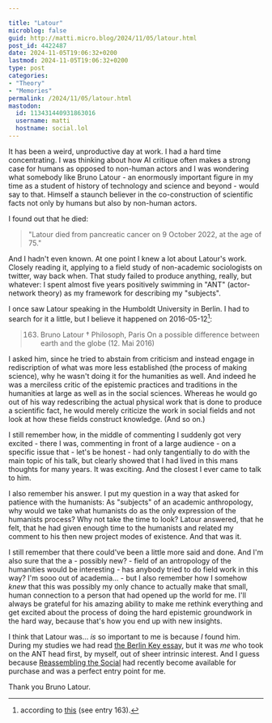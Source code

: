 ```yaml
---

title: "Latour"
microblog: false
guid: http://matti.micro.blog/2024/11/05/latour.html
post_id: 4422487
date: 2024-11-05T19:06:32+0200
lastmod: 2024-11-05T19:06:32+0200
type: post
categories:
- "Theory"
- "Memories"
permalink: /2024/11/05/latour.html
mastodon:
  id: 113431440931863016
  username: matti
  hostname: social.lol
---
```

It has been a weird, unproductive day at work. I had a hard time concentrating. I was thinking about how AI critique often makes a strong case for humans as opposed to non-human actors and I was wondering what somebody like Bruno Latour - an enormously important figure in my time as a student of history of technology and science and beyond - would say to that. Himself a staunch believer in the co-construction of scientific facts not only by humans but also by non-human actors.

I found out that he died:

>"Latour died from pancreatic cancer on 9 October 2022, at the age of 75."

And I hadn't even known. At one point I knew a lot about Latour's work. Closely reading it, applying to a field study of non-academic sociologists on twitter, way back when. That study failed to produce anything, really, but whatever: I spent almost five years positively swimming in "ANT" (actor-network theory) as my framework for describing my "subjects".

I once saw Latour speaking in the Humboldt University in Berlin. I had to search for it a little, but I believe it happened on 2016-05-12[^1-2024-11-05-Latour]:

>163. Bruno Latour  † Philosoph, Paris  On a possible difference between earth and the globe (12. Mai 2016)

I asked him, since he tried to abstain from criticism and instead engage in rediscription of what was more less established (the process of making science), why he wasn't doing it for the humanities as well. And indeed he was a merciless critic of the epistemic practices and traditions in the humanities at large as well as in the social sciences. Whereas he would go out of his way redescribing the actual physical work that is done to produce a scientific fact, he would merely criticize the work in social fields and not look at how these fields construct knowledge. (And so on.)

I still remember how, in the middle of commenting I suddenly got very excited - there I was, commenting in front of a large audience - on a specific issue that - let's be honest - had only tangentially to do with the main topic of his talk, but clearly showed that I had lived in this mans thoughts for many years. It was exciting. And the closest I ever came to talk to him.

I also remember his answer. I put my question in a way that asked for patience with the humanists: As "subjects" of an academic anthropology, why would we take what humanists do as the only expression of the humanists process? Why not take the time to look? Latour answered, that he felt, that he had given enough time to the humanists and related my comment to his then new project modes of existence. And that was it.

I still remember that there could've been a little more said and done. And I'm also sure that the a - possibly new? - field of an antropology of the humanities would be interesting - has anybody tried to do field work in this way? I'm sooo out of academia... - but I also remember how I somehow _knew_ that this was possibly my only chance to actually make that small, human connection to a person that had opened up the world for me. I'll always be grateful for his amazing ability to make me rethink everything and get excited about the process of doing the hard epistemic groundwork in the hard way, because that's how you end up with new insights.

I think that Latour was... _is_ so important to me is because _I_ found him. During my studies we had read [the Berlin Key essay](http://www.bruno-latour.fr/node/384), but it was _me_ who took on the ANT head first, by myself, out of sheer intrinsic interest. And I guess because [Reassembling the Social](http://www.bruno-latour.fr/node/70.html) had recently become available for purchase and was a perfect entry point for me.

Thank you Bruno Latour.

[^1-2024-11-05-Latour]: according to [this](https://www.mosse-lectures.de/en/guests/) (see entry 163).
